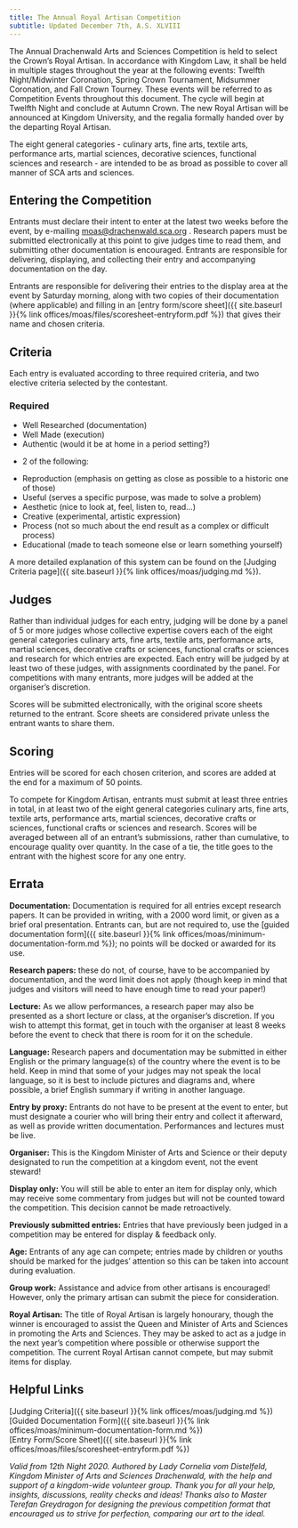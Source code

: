 ```yaml
---
title: The Annual Royal Artisan Competition
subtitle: Updated December 7th, A.S. XLVIII
---
```

The Annual Drachenwald Arts and Sciences Competition is held to select the Crown’s Royal Artisan. In accordance with Kingdom Law, it shall be held in multiple stages throughout the year at the following events:  Twelfth Night/Midwinter Coronation,  Spring Crown Tournament, Midsummer Coronation, and Fall Crown Tourney. These events will be referred to as Competition Events throughout this document. The cycle will begin at Twelfth Night and conclude at Autumn Crown. The new Royal Artisan will be announced at Kingdom University, and the regalia formally handed over by the departing Royal Artisan. 

The eight general categories - culinary arts, fine arts, textile arts, performance arts, martial sciences, decorative sciences, functional sciences and research  - are intended to be as broad as possible to cover all manner of SCA arts and sciences. 

## Entering the Competition 

Entrants must declare their intent to enter at the latest two weeks before the event, by e-mailing moas@drachenwald.sca.org . Research papers must be submitted electronically at this point to give judges time to read them, and submitting other documentation is encouraged. Entrants are responsible for delivering, displaying, and collecting their entry and accompanying documentation on the day.

Entrants are responsible for delivering their entries to the display area at the event by Saturday morning, along with two copies of their documentation (where applicable) and filling in an [entry form/score sheet]({{ site.baseurl }}{% link offices/moas/files/scoresheet-entryform.pdf %}) that gives their name and chosen criteria.

## Criteria

Each entry is evaluated according to three required criteria, and two elective criteria selected by the contestant.

### Required

* Well Researched (documentation)
* Well Made (execution)
* Authentic (would it be at home in a period setting?)

+ 2 of the following:

* Reproduction (emphasis on getting as close as possible to a historic one of those)
* Useful (serves a specific purpose, was made to solve a problem)
* Aesthetic (nice to look at, feel, listen to, read…)
* Creative (experimental, artistic expression)
* Process (not so much about the end result as a complex or difficult process)
* Educational (made to teach someone else or learn something yourself)

A more detailed explanation of this system can be found on the [Judging Criteria page]({{ site.baseurl }}{% link offices/moas/judging.md %}).

## Judges 

Rather than individual judges for each entry, judging will be done by a panel of 5 or more judges whose collective expertise covers each of the eight general categories culinary arts, fine arts, textile arts, performance arts, martial sciences, decorative crafts or sciences, functional crafts or sciences and research for which entries are expected. Each entry will be judged by at least two of these judges, with assignments coordinated by the panel. For competitions with many entrants, more judges will be added at the organiser’s discretion.

Scores will be submitted electronically, with the original score sheets returned to the entrant. Score sheets are considered private unless the entrant wants to share them.

## Scoring 

Entries will be scored for each chosen criterion, and scores are added at the end for a maximum of 50 points.

To compete for Kingdom Artisan, entrants must submit at least three entries in total, in at least two of the eight general categories culinary arts, fine arts, textile arts, performance arts, martial sciences, decorative crafts or sciences, functional crafts or sciences and research. Scores will be averaged between all of an entrant’s submissions, rather than cumulative, to encourage quality over quantity. In the case of a tie, the title goes to the entrant with the highest score for any one entry.

## Errata

**Documentation:** Documentation is required for all entries except research papers. It can be provided in writing, with a 2000 word limit, or given as a brief oral presentation. Entrants can, but are not required to, use the [guided documentation form]({{ site.baseurl }}{% link offices/moas/minimum-documentation-form.md %}); no points will be docked or awarded for its use.

**Research papers:** these do not, of course, have to be accompanied by documentation, and the word limit does not apply (though keep in mind that judges and visitors will need to have enough time to read your paper!) 

**Lecture:** As we allow performances, a research paper may also be presented as a short lecture or class, at the organiser’s discretion. If you wish to attempt this format, get in touch with the organiser at least 8 weeks before the event to check that there is room for it on the schedule.

**Language:** Research papers and documentation may be submitted in either English or the primary language(s) of the country where the event is to be held. Keep in mind that some of your judges may not speak the local language, so it is best to include pictures and diagrams and, where possible, a brief English summary if writing in another language.

**Entry by proxy:** Entrants do not have to be present at the event to enter, but must designate a courier who will bring their entry and collect it afterward, as well as provide written documentation. Performances and lectures must be live.

**Organiser:** This is the Kingdom Minister of Arts and Science or their deputy designated to run the competition at a kingdom event, not the event steward!

**Display only:** You will still be able to enter an item for display only, which may receive some commentary from judges but will not be counted toward the competition. This decision cannot be made retroactively.

**Previously submitted entries:** Entries that have previously been judged in a competition may be entered for display & feedback only.

**Age:** Entrants of any age can compete; entries made by children or youths should be marked for the judges’ attention so this can be taken into account during evaluation.

**Group work:** Assistance and advice from other artisans is encouraged! However, only the primary artisan can submit the piece for consideration. 

**Royal Artisan:** The title of Royal Artisan is largely honourary, though the winner is encouraged to assist the Queen and Minister of Arts and Sciences in promoting the Arts and Sciences. They may be asked to act as a judge in the next year’s competition where possible or otherwise support the competition. The current Royal Artisan cannot compete, but may submit items for display.

## Helpful Links

[Judging Criteria]({{ site.baseurl }}{% link offices/moas/judging.md %})  
[Guided Documentation Form]({{ site.baseurl }}{% link offices/moas/minimum-documentation-form.md %})  
[Entry Form/Score Sheet]({{ site.baseurl }}{% link offices/moas/files/scoresheet-entryform.pdf %})


_Valid from 12th Night 2020. Authored by Lady Cornelia vom Distelfeld, Kingdom Minister of Arts and Sciences Drachenwald, with the help and support of a kingdom-wide volunteer group. Thank you for all your help, insights, discussions, reality checks and ideas! Thanks also to Master Terefan Greydragon for designing the previous competition format that encouraged us to strive for perfection, comparing our art to the ideal._
